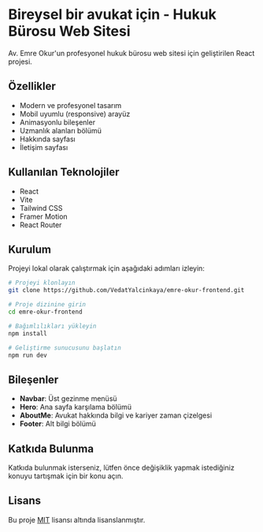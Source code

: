 # Bireysel bir avukat için - Hukuk Bürosu Web Sitesi

Av. Emre Okur'un profesyonel hukuk bürosu web sitesi için geliştirilen React projesi.

## Özellikler

- Modern ve profesyonel tasarım
- Mobil uyumlu (responsive) arayüz
- Animasyonlu bileşenler
- Uzmanlık alanları bölümü
- Hakkında sayfası
- İletişim sayfası

## Kullanılan Teknolojiler

- React
- Vite
- Tailwind CSS
- Framer Motion
- React Router

## Kurulum

Projeyi lokal olarak çalıştırmak için aşağıdaki adımları izleyin:

```bash
# Projeyi klonlayın
git clone https://github.com/VedatYalcinkaya/emre-okur-frontend.git

# Proje dizinine girin
cd emre-okur-frontend

# Bağımlılıkları yükleyin
npm install

# Geliştirme sunucusunu başlatın
npm run dev
```

## Bileşenler

- **Navbar**: Üst gezinme menüsü
- **Hero**: Ana sayfa karşılama bölümü
- **AboutMe**: Avukat hakkında bilgi ve kariyer zaman çizelgesi
- **Footer**: Alt bilgi bölümü

## Katkıda Bulunma

Katkıda bulunmak isterseniz, lütfen önce değişiklik yapmak istediğiniz konuyu tartışmak için bir konu açın.

## Lisans

Bu proje [MIT](LICENSE) lisansı altında lisanslanmıştır.
